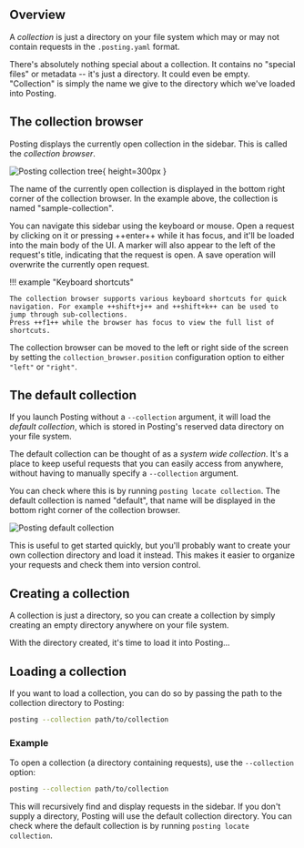## Overview

A *collection* is just a directory on your file system which may or may not contain requests in the `.posting.yaml` format.

There's absolutely nothing special about a collection.
It contains no "special files" or metadata -- it's just a directory.
It could even be empty.
"Collection" is simply the name we give to the directory which we've loaded into Posting.

## The collection browser

Posting displays the currently open collection in the sidebar.
This is called the *collection browser*.

![Posting collection tree](../assets/collection-tree.png){ height=300px }

The name of the currently open collection is displayed in the bottom right corner of the collection browser.
In the example above, the collection is named "sample-collection".

You can navigate this sidebar using the keyboard or mouse.
Open a request by clicking on it or pressing ++enter++ while it has focus,
and it'll be loaded into the main body of the UI.
A marker will also appear to the left of the request's title, indicating that the request is open.
A save operation will overwrite the currently open request.

!!! example "Keyboard shortcuts"

    The collection browser supports various keyboard shortcuts for quick navigation. For example ++shift+j++ and ++shift+k++ can be used to jump through sub-collections.
    Press ++f1++ while the browser has focus to view the full list of shortcuts.


The collection browser can be moved to the left or right side of the screen by setting the `collection_browser.position` configuration option
to either `"left"` or `"right"`.

## The default collection

If you launch Posting without a `--collection` argument, it will load the *default collection*, which is stored in Posting's reserved data directory on your file system.

The default collection can be thought of as a *system wide collection*.
It's a place to keep useful requests that you can easily access from anywhere, without having to manually specify a `--collection` argument.

You can check where this is by running `posting locate collection`.
The default collection is named "default", that name will be displayed in the bottom right corner of the collection browser.

![Posting default collection](../assets/default-collection.png)

This is useful to get started quickly, but you'll probably want to create your own collection directory and load it instead.
This makes it easier to organize your requests and check them into version control.

## Creating a collection

A collection is just a directory, so you can create a collection by simply creating an empty directory anywhere on your file system.

With the directory created, it's time to load it into Posting...

## Loading a collection

If you want to load a collection, you can do so by passing the path to the collection directory to Posting:

```bash
posting --collection path/to/collection
```

### Example

To open a collection (a directory containing requests), use the `--collection` option:

```bash
posting --collection path/to/collection
```

This will recursively find and display requests in the sidebar.
If you don't supply a directory, Posting will use the default collection directory.
You can check where the default collection is by running `posting locate collection`.